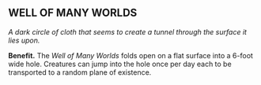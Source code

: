 ## WELL OF MANY WORLDS

_A dark circle of cloth that seems to create a tunnel through the surface it lies upon._

**Benefit.** The *Well of Many Worlds* folds open on a flat surface into a 6-foot wide hole. Creatures can jump into the hole once per day each to be transported to a random plane of existence.

